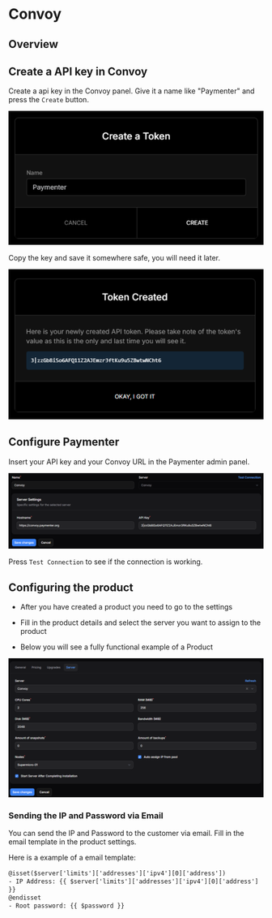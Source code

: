 # Convoy

## Overview

## Create a API key in Convoy

Create a api key in the Convoy panel. Give it a name like "Paymenter" and press the `Create` button.

![image](/assets/images/extensions/convoy/api_key_creation.png)

Copy the key and save it somewhere safe, you will need it later.

![image](/assets/images/extensions/convoy/api_key_created.png)

## Configure Paymenter

Insert your API key and your Convoy URL in the Paymenter admin panel.

![image](/assets/images/extensions/convoy/server_settings.png)

Press `Test Connection` to see if the connection is working.

## Configuring the product

- After you have created a product you need to go to the settings

- Fill in the product details and select the server you want to assign to the product

- Below you will see a fully functional example of a Product

![image](/assets/images/extensions/convoy/product.png)

### Sending the IP and Password via Email

You can send the IP and Password to the customer via email. Fill in the email template in the product settings.

Here is a example of a email template:

```blade
@isset($server['limits']['addresses']['ipv4'][0]['address'])
- IP Address: {{ $server['limits']['addresses']['ipv4'][0]['address'] }}
@endisset
- Root password: {{ $password }}
```